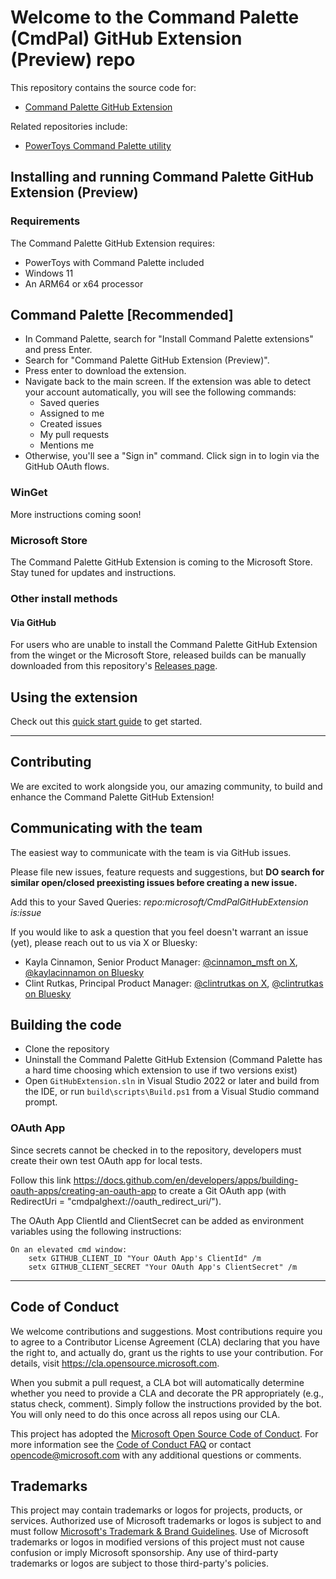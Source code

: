 # Welcome to the Command Palette (CmdPal) GitHub Extension (Preview) repo

This repository contains the source code for:

* [Command Palette GitHub Extension](https://github.com/microsoft/CmdPalGitHubExtension)

Related repositories include:

* [PowerToys Command Palette utility](https://github.com/microsoft/PowerToys/tree/main/src/modules/cmdpal)

## Installing and running Command Palette GitHub Extension (Preview)

### Requirements
The Command Palette GitHub Extension requires:
* PowerToys with Command Palette included
* Windows 11
* An ARM64 or x64 processor

## Command Palette [Recommended]

* In Command Palette, search for "Install Command Palette extensions" and press Enter.
* Search for "Command Palette GitHub Extension (Preview)".
* Press enter to download the extension.
* Navigate back to the main screen. If the extension was able to detect your account automatically, you will see the following commands:
    * Saved queries
    * Assigned to me
    * Created issues
    * My pull requests
    * Mentions me
* Otherwise, you'll see a "Sign in" command. Click sign in to login via the GitHub OAuth flows.

### WinGet

More instructions coming soon!

### Microsoft Store

The Command Palette GitHub Extension is coming to the Microsoft Store. Stay tuned for updates and instructions.

### Other install methods

#### Via GitHub

For users who are unable to install the Command Palette GitHub Extension from the winget or the Microsoft Store, released builds can be manually downloaded from this repository's [Releases page](https://github.com/microsoft/CmdPalGitHubExtension/releases).

## Using the extension

Check out this [quick start guide](docs/quickstart.md) to get started.

---

## Contributing

We are excited to work alongside you, our amazing community, to build and enhance the Command Palette GitHub Extension!

## Communicating with the team

The easiest way to communicate with the team is via GitHub issues.

Please file new issues, feature requests and suggestions, but **DO search for similar open/closed preexisting issues before creating a new issue.**

Add this to your Saved Queries: *repo:microsoft/CmdPalGitHubExtension is:issue*

If you would like to ask a question that you feel doesn't warrant an issue (yet), please reach out to us via X or Bluesky:

* Kayla Cinnamon, Senior Product Manager: [@cinnamon_msft on X](https://twitter.com/cinnamon_msft), [@kaylacinnamon on Bluesky](https://bsky.app/profile/kaylacinnamon.bsky.social)
* Clint Rutkas, Principal Product Manager: [@clintrutkas on X](https://twitter.com/clintrutkas), [@clintrutkas on Bluesky](https://bsky.app/profile/clintrutkas.bsky.social)

## Building the code

* Clone the repository
* Uninstall the Command Palette GitHub Extension (Command Palette has a hard time choosing which extension to use if two versions exist)
* Open `GitHubExtension.sln` in Visual Studio 2022 or later and build from the IDE, or run `build\scripts\Build.ps1` from a Visual Studio command prompt.

### OAuth App
Since secrets cannot be checked in to the repository, developers must create their own test OAuth app for local tests.

Follow this link https://docs.github.com/en/developers/apps/building-oauth-apps/creating-an-oauth-app to create a Git OAuth app (with RedirectUri = "cmdpalghext://oauth_redirect_uri/").

The OAuth App ClientId and ClientSecret can be added as environment variables using the following instructions:

    On an elevated cmd window:
        setx GITHUB_CLIENT_ID "Your OAuth App's ClientId" /m
        setx GITHUB_CLIENT_SECRET "Your OAuth App's ClientSecret" /m

---

## Code of Conduct

We welcome contributions and suggestions. Most contributions require you to agree to a Contributor License Agreement (CLA) declaring that you have the right to, and actually do, grant us the rights to use your contribution. For details, visit https://cla.opensource.microsoft.com.

When you submit a pull request, a CLA bot will automatically determine whether you need to provide a CLA and decorate the PR appropriately (e.g., status check, comment). Simply follow the instructions provided by the bot. You will only need to do this once across all repos using our CLA.

This project has adopted the [Microsoft Open Source Code of Conduct](https://opensource.microsoft.com/codeofconduct/). For more information see the [Code of Conduct FAQ](https://opensource.microsoft.com/codeofconduct/faq/) or contact [opencode@microsoft.com](mailto:opencode@microsoft.com) with any additional questions or comments.

## Trademarks

This project may contain trademarks or logos for projects, products, or services. Authorized use of Microsoft trademarks or logos is subject to and must follow [Microsoft's Trademark & Brand Guidelines](https://www.microsoft.com/en-us/legal/intellectualproperty/trademarks/usage/general). Use of Microsoft trademarks or logos in modified versions of this project must not cause confusion or imply Microsoft sponsorship. Any use of third-party trademarks or logos are subject to those third-party's policies.

